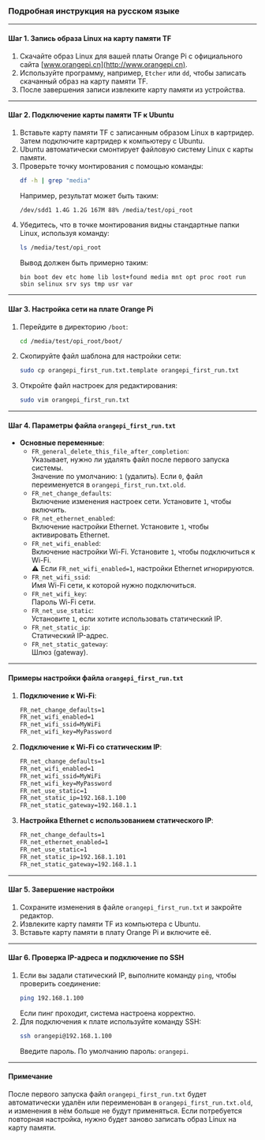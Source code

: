 ### Подробная инструкция на русском языке

---

#### **Шаг 1. Запись образа Linux на карту памяти TF**
1. Скачайте образ Linux для вашей платы Orange Pi с официального сайта [www.orangepi.cn](http://www.orangepi.cn).  
2. Используйте программу, например, `Etcher` или `dd`, чтобы записать скачанный образ на карту памяти TF.  
3. После завершения записи извлеките карту памяти из устройства.

---

#### **Шаг 2. Подключение карты памяти TF к Ubuntu**
1. Вставьте карту памяти TF с записанным образом Linux в картридер. Затем подключите картридер к компьютеру с Ubuntu.  
2. Ubuntu автоматически смонтирует файловую систему Linux с карты памяти.  
3. Проверьте точку монтирования с помощью команды:
   ```bash
   df -h | grep "media"
   ```
   Например, результат может быть таким:
   ```bash
   /dev/sdd1 1.4G 1.2G 167M 88% /media/test/opi_root
   ```
4. Убедитесь, что в точке монтирования видны стандартные папки Linux, используя команду:
   ```bash
   ls /media/test/opi_root
   ```
   Вывод должен быть примерно таким:
   ```
   bin boot dev etc home lib lost+found media mnt opt proc root run
   sbin selinux srv sys tmp usr var
   ```

---

#### **Шаг 3. Настройка сети на плате Orange Pi**
1. Перейдите в директорию `/boot`:
   ```bash
   cd /media/test/opi_root/boot/
   ```
2. Скопируйте файл шаблона для настройки сети:
   ```bash
   sudo cp orangepi_first_run.txt.template orangepi_first_run.txt
   ```
3. Откройте файл настроек для редактирования:
   ```bash
   sudo vim orangepi_first_run.txt
   ```

---

#### **Шаг 4. Параметры файла `orangepi_first_run.txt`**
- **Основные переменные**:
  - `FR_general_delete_this_file_after_completion`:  
    Указывает, нужно ли удалять файл после первого запуска системы.  
    Значение по умолчанию: `1` (удалить). Если `0`, файл переименуется в `orangepi_first_run.txt.old`.  
  - `FR_net_change_defaults`:  
    Включение изменения настроек сети. Установите `1`, чтобы включить.  
  - `FR_net_ethernet_enabled`:  
    Включение настройки Ethernet. Установите `1`, чтобы активировать Ethernet.  
  - `FR_net_wifi_enabled`:  
    Включение настройки Wi-Fi. Установите `1`, чтобы подключиться к Wi-Fi.  
    ⚠️ Если `FR_net_wifi_enabled=1`, настройки Ethernet игнорируются.  
  - `FR_net_wifi_ssid`:  
    Имя Wi-Fi сети, к которой нужно подключиться.  
  - `FR_net_wifi_key`:  
    Пароль Wi-Fi сети.  
  - `FR_net_use_static`:  
    Установите `1`, если хотите использовать статический IP.  
  - `FR_net_static_ip`:  
    Статический IP-адрес.  
  - `FR_net_static_gateway`:  
    Шлюз (gateway).  

---

#### **Примеры настройки файла `orangepi_first_run.txt`**
1. **Подключение к Wi-Fi**:
   ```txt
   FR_net_change_defaults=1
   FR_net_wifi_enabled=1
   FR_net_wifi_ssid=MyWiFi
   FR_net_wifi_key=MyPassword
   ```
2. **Подключение к Wi-Fi со статическим IP**:
   ```txt
   FR_net_change_defaults=1
   FR_net_wifi_enabled=1
   FR_net_wifi_ssid=MyWiFi
   FR_net_wifi_key=MyPassword
   FR_net_use_static=1
   FR_net_static_ip=192.168.1.100
   FR_net_static_gateway=192.168.1.1
   ```
3. **Настройка Ethernet с использованием статического IP**:
   ```txt
   FR_net_change_defaults=1
   FR_net_ethernet_enabled=1
   FR_net_use_static=1
   FR_net_static_ip=192.168.1.101
   FR_net_static_gateway=192.168.1.1
   ```

---

#### **Шаг 5. Завершение настройки**
1. Сохраните изменения в файле `orangepi_first_run.txt` и закройте редактор.  
2. Извлеките карту памяти TF из компьютера с Ubuntu.  
3. Вставьте карту памяти в плату Orange Pi и включите её.

---

#### **Шаг 6. Проверка IP-адреса и подключение по SSH**
1. Если вы задали статический IP, выполните команду `ping`, чтобы проверить соединение:
   ```bash
   ping 192.168.1.100
   ```
   Если пинг проходит, система настроена корректно.  
2. Для подключения к плате используйте команду SSH:
   ```bash
   ssh orangepi@192.168.1.100
   ```
   Введите пароль. По умолчанию пароль: `orangepi`.  

---

#### **Примечание**
После первого запуска файл `orangepi_first_run.txt` будет автоматически удалён или переименован в `orangepi_first_run.txt.old`, и изменения в нём больше не будут применяться. Если потребуется повторная настройка, нужно будет заново записать образ Linux на карту памяти.